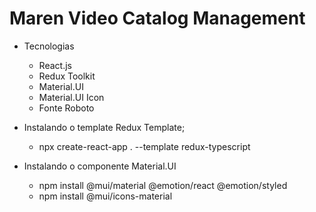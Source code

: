 # Maren Video Catalog Management

- Tecnologias 

    - React.js
    - Redux Toolkit
    - Material.UI
    - Material.UI Icon 
    - Fonte Roboto

- Instalando o template Redux Template;

    - npx create-react-app . --template redux-typescript

- Instalando o componente Material.UI

    - npm install @mui/material @emotion/react @emotion/styled    
    - npm install @mui/icons-material
